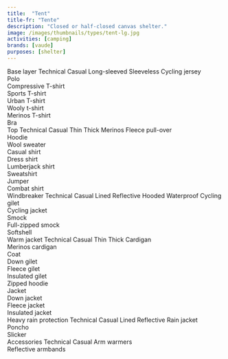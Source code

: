 ```yaml
---
title:  "Tent"
title-fr: "Tente"
description: "Closed or half-closed canvas shelter."
image: /images/thumbnails/types/tent-lg.jpg
activities: [camping]
brands: [vaude]
purposes: [shelter]
---
```

Base layer
Technical	Casual	Long-sleeved	Sleeveless
Cycling jersey	 	 	 	 
Polo	 	 	 	 
Compressive T-shirt	 	 	 	 
Sports T-shirt	 	 	 	 
Urban T-shirt	 	 	 	 
Wooly t-shirt	 	 	 	 
Merinos T-shirt	 	 	 	 
Bra	 	 	 	 
Top
Technical	Casual	Thin	Thick	Merinos
Fleece pull-over	 	 	 	 	 
Hoodie	 	 	 	 	 
Wool sweater	 	 	 	 	 
Casual shirt	 	 	 	 	 
Dress shirt	 	 	 	 	 
Lumberjack shirt	 	 	 	 	 
Sweatshirt	 	 	 	 	 
Jumper	 	 	 	 	 
Combat shirt	 	 	 	 	 
Windbreaker
Technical	Casual	Lined	Reflective	Hooded	Waterproof
Cycling gilet	 	 	 	 	 	 
Cycling jacket	 	 	 	 	 	 
Smock	 	 	 	 	 	 
Full-zipped smock	 	 	 	 	 	 
Softshell	 	 	 	 	 	 
Warm jacket
Technical	Casual	Thin	Thick
Cardigan	 	 	 	 
Merinos cardigan	 	 	 	 
Coat	 	 	 	 
Down gilet	 	 	 	 
Fleece gilet	 	 	 	 
Insulated gilet	 	 	 	 
Zipped hoodie	 	 	 	 
Jacket	 	 	 	 
Down jacket	 	 	 	 
Fleece jacket	 	 	 	 
Insulated jacket	 	 	 	 
Heavy rain protection
Technical	Casual	Lined	Reflective
Rain jacket	 	 	 	 
Poncho	 	 	 	 
Slicker	 	 	 	 
Accessories
Technical	Casual
Arm warmers	 	 
Reflective armbands	 	 
